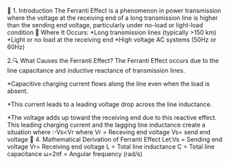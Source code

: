 🧭 1. Introduction
The Ferranti Effect is a phenomenon in power transmission where the voltage at the receiving end of a long transmission line is higher than the sending end voltage, particularly under no-load or light-load condition
📌 Where It Occurs:
*Long transmission lines (typically >150 km)
*Light or no load at the receiving end
*High voltage AC systems (50Hz or 60Hz) 

2.🔍 What Causes the Ferranti Effect?
The Ferranti Effect occurs due to the line capacitance and inductive reactance of transmission lines.

*Capacitive charging current flows along the line even when the load is absent.

*This current leads to a leading voltage drop across the line inductance.

*The voltage adds up toward the receiving end due to this reactive effect.
This leading charging current and the lagging line inductance create a situation where :-Vs<Vr
where
       Vr = Receving end voltage
       Vs= send end voltage
  🧮 4. Mathematical Derivation of Ferranti Effect
Let:​
Vs  = Sending end voltage
​Vr= Receiving end voltage
L = Total line inductance
C = Total line capacitance
ω=2πf = Angular frequency (rad/s)
